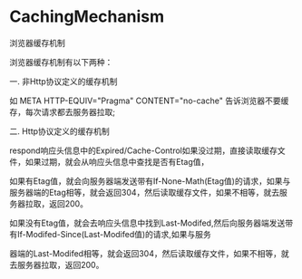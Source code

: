 # CachingMechanism
浏览器缓存机制

浏览器缓存机制有以下两种：

一. 非Http协议定义的缓存机制

如 META HTTP-EQUIV="Pragma" CONTENT="no-cache" 告诉浏览器不要缓存，每次请求都去服务器拉取;

二. Http协议定义的缓存机制

respond响应头信息中的Expired/Cache-Control如果没过期，直接读取缓存文件，如果过期，就会从响应头信息中查找是否有Etag值，


如果有Etag值，就会向服务器端发送带有If-None-Math(Etag值)的请求，如果与服务器端的Etag相等，就会返回304，然后读取缓存文件，如果不相等，就去服务器拉取，返回200。



如果没有Etag值，就会去响应头信息中找到Last-Modifed,然后向服务器端发送带有If-Modifed-Since(Last-Modifed值)的请求,如果与服务

器端的Last-Modifed相等，就会返回304，然后读取缓存文件，如果不相等，就去服务器拉取，返回200。

